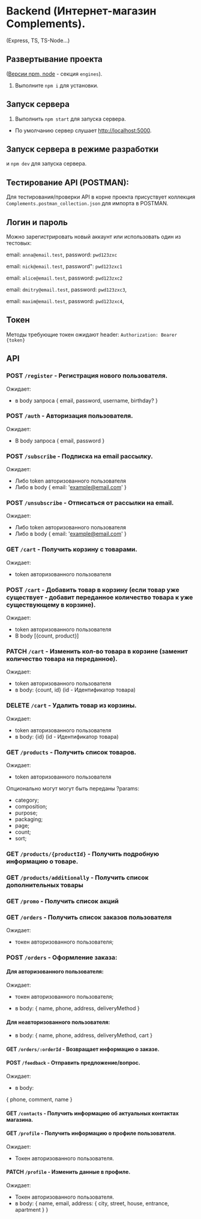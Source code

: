 # Backend (Интернет-магазин Complements).

(Express, TS, TS-Node...)

## Развертывание проекта

([Версии npm, node](./package.json) - секция `engines`).

1. Выполните `npm i` для установки.

## Запуск сервера

1. Выполнить `npm start` для запуска сервера.

- По умолчанию сервер слушает <http://localhost:5000>.

## Запуск сервера в режиме разработки

и `npm dev` для запуска сервера.

## Тестирование API (POSTMAN):

Для тестирования/проверки API в корне проекта присуствует коллекция `Complements.postman_collection.json` для импорта в POSTMAN.

## Логин и пароль

Можно зарегистрировать новый аккаунт или использовать один из тестовых:

email: `anna@email.test`,
password: `pwd123zxc`

email: `nick@email.test`,
password": `pwd123zxc1`

email: `alice@email.test`,
password: `pwd123zxc2`

email: `dmitry@email.test`,
password: `pwd123zxc3`,

email: `maxim@email.test`,
password: `pwd123zxc4`,

## Токен

Методы требующие токен ожидают header: `Authorization: Bearer {token}`

## API

### POST `/register` - Регистрация нового пользователя.

Ожидает:

- в body запроса { email, password, username, birthday? }

### POST `/auth` - Авторизация пользователя.

Ожидает:

- В body запроса { email, password }

### POST `/subscribe` - Подписка на email рассылку.

Ожидает:

- Либо token авторизованного пользователя
- Либо в body { email: 'example@email.com' }

### POST `/unsubscribe` - Отписаться от рассылки на email.

Ожидает:

- Либо token авторизованного пользователя
- Либо в body { email: 'example@email.com' }

### GET `/cart` - Получить корзину с товарами.

Ожидает:

- token авторизованного пользователя

### POST `/cart` - Добавить товар в корзину (если товар уже существует - добавит переданное количество товара к уже существующему в корзине).

Ожидает:

- token авторизованного пользователя
- В body [{count, product}]

### PATCH `/cart` - Изменить кол-во товара в корзине (заменит количество товара на переданное).

Ожидает:

- token авторизованного пользователя
- в body: {count, id} (id - Идентификатор товара)

### DELETE `/cart` - Удалить товар из корзины.

Ожидает:

- token авторизованного пользователя
- в body: {id} (id - Идентификатор товара)

### GET `/products` - Получить список товаров.

Ожидает:

- token авторизованного пользователя

Опционально могут могут быть переданы ?params:

- category;
- composition;
- purpose;
- packaging;
- page;
- count;
- sort;

### GET `/products/{productId}` - Получить подробную информацию о товаре.

### GET `/products/additionally` - Получить список дополнительных товары

### GET `/promo` - Получить список акций

### GET `/orders` - Получить список заказов пользователя

Ожидает:

- токен авторизованного пользователя;

### POST `/orders` - Оформление заказа:

#### Для авторизованного пользователя:

Ожидает:

- токен авторизованного пользователя;

- в body:
  {
  name,
  phone,
  address,
  deliveryMethod
  }

#### Для неавторизованного пользователя:

- в body:
  {
  name,
  phone,
  address,
  deliveryMethod,
  cart
  }

#### GET `/orders/:orderId` - Возвращает информацио о заказе.

#### POST `/feedback` - Отправить предложение/вопрос.

Ожидает:

- в body:

{
phone,
comment,
name
}

#### GET `/contacts` - Получить информацию об актуальных контактах магазина.

#### GET `/profile` - Получить информацию о профиле пользователя.

Ожидает:

- Токен авторизованного пользователя.

#### PATCH `/profile` - Изменить данные в профиле.

Ожидает:

- Токен авторизованного пользователя.
- в body:
  {
  name,
  email,
  address: {
  city,
  street,
  house,
  entrance,
  apartment
  }
  }
